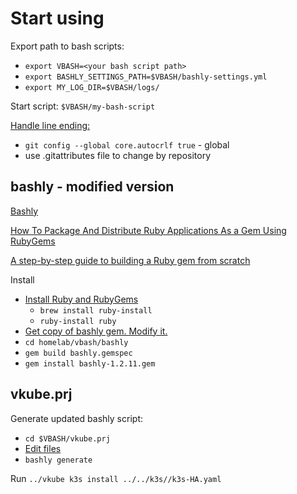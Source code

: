 # Start using

Export path to bash scripts:

* `export VBASH=<your bash script path>`
* `export BASHLY_SETTINGS_PATH=$VBASH/bashly-settings.yml`
* `export MY_LOG_DIR=$VBASH/logs/`

Start script: `$VBASH/my-bash-script`

[Handle line ending:](https://docs.github.com/en/get-started/git-basics/configuring-git-to-handle-line-endings)

* `git config --global core.autocrlf true` - global
* use .gitattributes file to change by repository

## bashly - modified version

[Bashly](https://bashly.dev/)

[How To Package And Distribute Ruby Applications As a Gem Using RubyGems](https://www.digitalocean.com/community/tutorials/how-to-package-and-distribute-ruby-applications-as-a-gem-using-rubygems)

[A step-by-step guide to building a Ruby gem from scratch](https://www.honeybadger.io/blog/create-ruby-gem/)

Install

* [Install Ruby and RubyGems](https://www.ruby-lang.org/en/documentation/installation/)
  * `brew install ruby-install`
  * `ruby-install ruby`
* [Get copy of bashly gem. Modify it.](https://github.com/vladriabtsev/bashly)
* `cd homelab/vbash/bashly`
* `gem build bashly.gemspec`
* `gem install bashly-1.2.11.gem`

## vkube.prj

Generate updated bashly script:

* `cd $VBASH/vkube.prj`
* [Edit files](https://bashly.dev/)
* `bashly generate`

Run `../vkube k3s install ../../k3s//k3s-HA.yaml`
